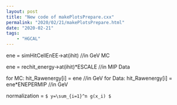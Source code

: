 ```yaml
---
layout: post
title: "New code of makePlotsPrepare.cxx"
permalink: "2020/02/21/makePlotsPrepare.html"
date: "2020-02-21"
tags: 
    - "HGCAL"
---
```


ene = simHitCellEnEE->at(ihit) //in GeV MC

ene = rechit_energy->at(ihit)*ESCALE //in MIP Data

for MC: hit_Rawenergy[i] = ene //in GeV 
for Data: hit_Rawenergy[i] = ene*ENEPERMIP //in GeV

normalization = ``$ y=\sum_{i=1}^n g(x_i) $``
